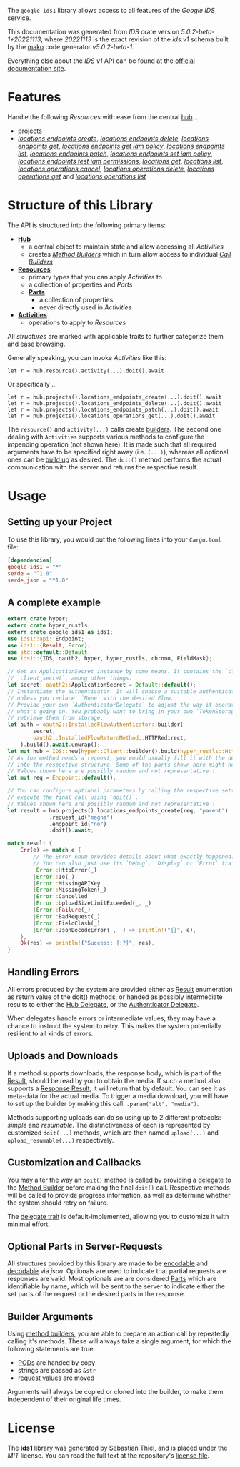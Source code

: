 <!---
DO NOT EDIT !
This file was generated automatically from 'src/generator/templates/api/README.md.mako'
DO NOT EDIT !
-->
The `google-ids1` library allows access to all features of the *Google IDS* service.

This documentation was generated from *IDS* crate version *5.0.2-beta-1+20221113*, where *20221113* is the exact revision of the *ids:v1* schema built by the [mako](http://www.makotemplates.org/) code generator *v5.0.2-beta-1*.

Everything else about the *IDS* *v1* API can be found at the
[official documentation site](https://cloud.google.com/).
# Features

Handle the following *Resources* with ease from the central [hub](https://docs.rs/google-ids1/5.0.2-beta-1+20221113/google_ids1/IDS) ... 

* projects
 * [*locations endpoints create*](https://docs.rs/google-ids1/5.0.2-beta-1+20221113/google_ids1/api::ProjectLocationEndpointCreateCall), [*locations endpoints delete*](https://docs.rs/google-ids1/5.0.2-beta-1+20221113/google_ids1/api::ProjectLocationEndpointDeleteCall), [*locations endpoints get*](https://docs.rs/google-ids1/5.0.2-beta-1+20221113/google_ids1/api::ProjectLocationEndpointGetCall), [*locations endpoints get iam policy*](https://docs.rs/google-ids1/5.0.2-beta-1+20221113/google_ids1/api::ProjectLocationEndpointGetIamPolicyCall), [*locations endpoints list*](https://docs.rs/google-ids1/5.0.2-beta-1+20221113/google_ids1/api::ProjectLocationEndpointListCall), [*locations endpoints patch*](https://docs.rs/google-ids1/5.0.2-beta-1+20221113/google_ids1/api::ProjectLocationEndpointPatchCall), [*locations endpoints set iam policy*](https://docs.rs/google-ids1/5.0.2-beta-1+20221113/google_ids1/api::ProjectLocationEndpointSetIamPolicyCall), [*locations endpoints test iam permissions*](https://docs.rs/google-ids1/5.0.2-beta-1+20221113/google_ids1/api::ProjectLocationEndpointTestIamPermissionCall), [*locations get*](https://docs.rs/google-ids1/5.0.2-beta-1+20221113/google_ids1/api::ProjectLocationGetCall), [*locations list*](https://docs.rs/google-ids1/5.0.2-beta-1+20221113/google_ids1/api::ProjectLocationListCall), [*locations operations cancel*](https://docs.rs/google-ids1/5.0.2-beta-1+20221113/google_ids1/api::ProjectLocationOperationCancelCall), [*locations operations delete*](https://docs.rs/google-ids1/5.0.2-beta-1+20221113/google_ids1/api::ProjectLocationOperationDeleteCall), [*locations operations get*](https://docs.rs/google-ids1/5.0.2-beta-1+20221113/google_ids1/api::ProjectLocationOperationGetCall) and [*locations operations list*](https://docs.rs/google-ids1/5.0.2-beta-1+20221113/google_ids1/api::ProjectLocationOperationListCall)




# Structure of this Library

The API is structured into the following primary items:

* **[Hub](https://docs.rs/google-ids1/5.0.2-beta-1+20221113/google_ids1/IDS)**
    * a central object to maintain state and allow accessing all *Activities*
    * creates [*Method Builders*](https://docs.rs/google-ids1/5.0.2-beta-1+20221113/google_ids1/client::MethodsBuilder) which in turn
      allow access to individual [*Call Builders*](https://docs.rs/google-ids1/5.0.2-beta-1+20221113/google_ids1/client::CallBuilder)
* **[Resources](https://docs.rs/google-ids1/5.0.2-beta-1+20221113/google_ids1/client::Resource)**
    * primary types that you can apply *Activities* to
    * a collection of properties and *Parts*
    * **[Parts](https://docs.rs/google-ids1/5.0.2-beta-1+20221113/google_ids1/client::Part)**
        * a collection of properties
        * never directly used in *Activities*
* **[Activities](https://docs.rs/google-ids1/5.0.2-beta-1+20221113/google_ids1/client::CallBuilder)**
    * operations to apply to *Resources*

All *structures* are marked with applicable traits to further categorize them and ease browsing.

Generally speaking, you can invoke *Activities* like this:

```Rust,ignore
let r = hub.resource().activity(...).doit().await
```

Or specifically ...

```ignore
let r = hub.projects().locations_endpoints_create(...).doit().await
let r = hub.projects().locations_endpoints_delete(...).doit().await
let r = hub.projects().locations_endpoints_patch(...).doit().await
let r = hub.projects().locations_operations_get(...).doit().await
```

The `resource()` and `activity(...)` calls create [builders][builder-pattern]. The second one dealing with `Activities` 
supports various methods to configure the impending operation (not shown here). It is made such that all required arguments have to be 
specified right away (i.e. `(...)`), whereas all optional ones can be [build up][builder-pattern] as desired.
The `doit()` method performs the actual communication with the server and returns the respective result.

# Usage

## Setting up your Project

To use this library, you would put the following lines into your `Cargo.toml` file:

```toml
[dependencies]
google-ids1 = "*"
serde = "^1.0"
serde_json = "^1.0"
```

## A complete example

```Rust
extern crate hyper;
extern crate hyper_rustls;
extern crate google_ids1 as ids1;
use ids1::api::Endpoint;
use ids1::{Result, Error};
use std::default::Default;
use ids1::{IDS, oauth2, hyper, hyper_rustls, chrono, FieldMask};

// Get an ApplicationSecret instance by some means. It contains the `client_id` and 
// `client_secret`, among other things.
let secret: oauth2::ApplicationSecret = Default::default();
// Instantiate the authenticator. It will choose a suitable authentication flow for you, 
// unless you replace  `None` with the desired Flow.
// Provide your own `AuthenticatorDelegate` to adjust the way it operates and get feedback about 
// what's going on. You probably want to bring in your own `TokenStorage` to persist tokens and
// retrieve them from storage.
let auth = oauth2::InstalledFlowAuthenticator::builder(
        secret,
        oauth2::InstalledFlowReturnMethod::HTTPRedirect,
    ).build().await.unwrap();
let mut hub = IDS::new(hyper::Client::builder().build(hyper_rustls::HttpsConnectorBuilder::new().with_native_roots().https_or_http().enable_http1().enable_http2().build()), auth);
// As the method needs a request, you would usually fill it with the desired information
// into the respective structure. Some of the parts shown here might not be applicable !
// Values shown here are possibly random and not representative !
let mut req = Endpoint::default();

// You can configure optional parameters by calling the respective setters at will, and
// execute the final call using `doit()`.
// Values shown here are possibly random and not representative !
let result = hub.projects().locations_endpoints_create(req, "parent")
             .request_id("magna")
             .endpoint_id("no")
             .doit().await;

match result {
    Err(e) => match e {
        // The Error enum provides details about what exactly happened.
        // You can also just use its `Debug`, `Display` or `Error` traits
         Error::HttpError(_)
        |Error::Io(_)
        |Error::MissingAPIKey
        |Error::MissingToken(_)
        |Error::Cancelled
        |Error::UploadSizeLimitExceeded(_, _)
        |Error::Failure(_)
        |Error::BadRequest(_)
        |Error::FieldClash(_)
        |Error::JsonDecodeError(_, _) => println!("{}", e),
    },
    Ok(res) => println!("Success: {:?}", res),
}

```
## Handling Errors

All errors produced by the system are provided either as [Result](https://docs.rs/google-ids1/5.0.2-beta-1+20221113/google_ids1/client::Result) enumeration as return value of
the doit() methods, or handed as possibly intermediate results to either the 
[Hub Delegate](https://docs.rs/google-ids1/5.0.2-beta-1+20221113/google_ids1/client::Delegate), or the [Authenticator Delegate](https://docs.rs/yup-oauth2/*/yup_oauth2/trait.AuthenticatorDelegate.html).

When delegates handle errors or intermediate values, they may have a chance to instruct the system to retry. This 
makes the system potentially resilient to all kinds of errors.

## Uploads and Downloads
If a method supports downloads, the response body, which is part of the [Result](https://docs.rs/google-ids1/5.0.2-beta-1+20221113/google_ids1/client::Result), should be
read by you to obtain the media.
If such a method also supports a [Response Result](https://docs.rs/google-ids1/5.0.2-beta-1+20221113/google_ids1/client::ResponseResult), it will return that by default.
You can see it as meta-data for the actual media. To trigger a media download, you will have to set up the builder by making
this call: `.param("alt", "media")`.

Methods supporting uploads can do so using up to 2 different protocols: 
*simple* and *resumable*. The distinctiveness of each is represented by customized 
`doit(...)` methods, which are then named `upload(...)` and `upload_resumable(...)` respectively.

## Customization and Callbacks

You may alter the way an `doit()` method is called by providing a [delegate](https://docs.rs/google-ids1/5.0.2-beta-1+20221113/google_ids1/client::Delegate) to the 
[Method Builder](https://docs.rs/google-ids1/5.0.2-beta-1+20221113/google_ids1/client::CallBuilder) before making the final `doit()` call. 
Respective methods will be called to provide progress information, as well as determine whether the system should 
retry on failure.

The [delegate trait](https://docs.rs/google-ids1/5.0.2-beta-1+20221113/google_ids1/client::Delegate) is default-implemented, allowing you to customize it with minimal effort.

## Optional Parts in Server-Requests

All structures provided by this library are made to be [encodable](https://docs.rs/google-ids1/5.0.2-beta-1+20221113/google_ids1/client::RequestValue) and 
[decodable](https://docs.rs/google-ids1/5.0.2-beta-1+20221113/google_ids1/client::ResponseResult) via *json*. Optionals are used to indicate that partial requests are responses 
are valid.
Most optionals are are considered [Parts](https://docs.rs/google-ids1/5.0.2-beta-1+20221113/google_ids1/client::Part) which are identifiable by name, which will be sent to 
the server to indicate either the set parts of the request or the desired parts in the response.

## Builder Arguments

Using [method builders](https://docs.rs/google-ids1/5.0.2-beta-1+20221113/google_ids1/client::CallBuilder), you are able to prepare an action call by repeatedly calling it's methods.
These will always take a single argument, for which the following statements are true.

* [PODs][wiki-pod] are handed by copy
* strings are passed as `&str`
* [request values](https://docs.rs/google-ids1/5.0.2-beta-1+20221113/google_ids1/client::RequestValue) are moved

Arguments will always be copied or cloned into the builder, to make them independent of their original life times.

[wiki-pod]: http://en.wikipedia.org/wiki/Plain_old_data_structure
[builder-pattern]: http://en.wikipedia.org/wiki/Builder_pattern
[google-go-api]: https://github.com/google/google-api-go-client

# License
The **ids1** library was generated by Sebastian Thiel, and is placed 
under the *MIT* license.
You can read the full text at the repository's [license file][repo-license].

[repo-license]: https://github.com/Byron/google-apis-rsblob/main/LICENSE.md

